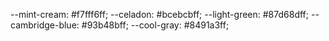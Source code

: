 --mint-cream: #f7fff6ff;
--celadon: #bcebcbff;
--light-green: #87d68dff;
--cambridge-blue: #93b48bff;
--cool-gray: #8491a3ff;
